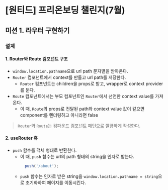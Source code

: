 # [원티드] 프리온보딩 챌린지(7월)

## 미션 1. 라우터 구현하기

### 설계

#### 1. Router와 Route 컴포넌트 구조

- `window.location.pathname`으로 url path 문자열을 받아온다.
- `Router` 컴포넌트에서 context를 만들고 url path를 저장한다.
  - `Router` 컴포넌트는 children을 props로 받고, wrapper로 context provider를 둔다.
- `Route` 컴포넌트에서는 부모 컴포넌트인 `Router`에서 선언한 context value를 가져온다.
  - 이 때, `Route`의 props로 전달된 path와 context value 값이 같으면 component를 렌더링하고 아니라면 false

> `Router`와 `Route`는 컴파운드 컴포넌트 패턴으로 깔끔하게 작성한다.

#### 2. useRouter 훅

- `push` 함수를 객체 형태로 반환한다.
  - 이 때, `push` 함수는 url의 path 형태의 string을 인자로 받는다.
    ```js
      push('/about');
    ```
  - `push` 함수는 인자로 받은 string을 `window.location.pathname = string`으로 초기화하여 페이지를 이동시킨다.